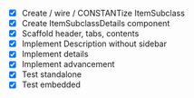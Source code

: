 - [x] Create / wire / CONSTANTize ItemSubclass
- [x] Create ItemSubclassDetails component
- [x] Scaffold header, tabs, contents
- [x] Implement Description without sidebar
- [x] Implement details
- [x] Implement advancement
- [x] Test standalone
- [x] Test embedded